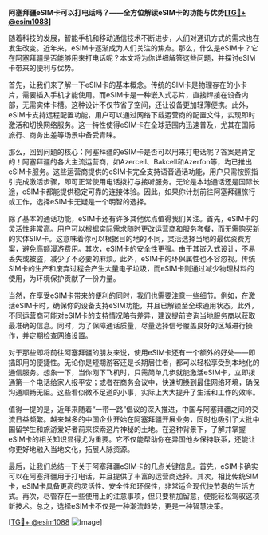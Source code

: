 **阿塞拜疆eSIM卡可以打电话吗？——全方位解读eSIM卡的功能与优势[[TG💪+ @esim1088](https://t.me/s/esim1088)]**

随着科技的发展，智能手机和移动通信技术不断进步，人们对通讯方式的需求也在发生改变。近年来，eSIM卡逐渐成为人们关注的焦点。那么，什么是eSIM卡？它在阿塞拜疆是否能够用来打电话呢？本文将为你详细解答这些问题，并探讨eSIM卡带来的便利与优势。

首先，让我们来了解一下eSIM卡的基本概念。传统的SIM卡是物理存在的小卡片，需要插入手机才能使用。而eSIM卡是一种嵌入式芯片，直接焊接在设备内部，无需实体卡槽。这种设计不仅节省了空间，还让设备更加轻薄便携。此外，eSIM卡支持远程配置功能，用户可以通过网络下载运营商的配置文件，实现即时激活和切换网络服务。这一特性使得eSIM卡在全球范围内迅速普及，尤其在国际旅行、商务出差等场景中备受青睐。

那么，回到问题的核心：阿塞拜疆的eSIM卡是否可以用来打电话呢？答案是肯定的！阿塞拜疆的各大主流运营商，如Azercell、Bakcell和Azerfon等，均已推出eSIM卡服务。这些运营商提供的eSIM卡完全支持语音通话功能，用户只需按照指引完成激活步骤，即可正常使用电话拨打与接听服务。无论是本地通话还是国际长途，eSIM卡都能提供稳定可靠的连接体验。因此，如果你计划前往阿塞拜疆旅行或工作，选择eSIM卡无疑是一个明智的选择。

除了基本的通话功能，eSIM卡还有许多其他优点值得我们关注。首先，eSIM卡的灵活性非常高。用户可以根据实际需求随时更改运营商和服务套餐，而无需购买新的实体SIM卡。这意味着你可以根据目的地的不同，灵活选择当地的最优资费方案，避免高额漫游费用。其次，eSIM卡的安全性更强。由于其嵌入式设计，不易丢失或被盗，减少了不必要的麻烦。此外，eSIM卡的环保属性也不容忽视。传统SIM卡的生产和废弃过程会产生大量电子垃圾，而eSIM卡则通过减少物理材料的使用，为环境保护贡献了一份力量。

当然，在享受eSIM卡带来的便利的同时，我们也需要注意一些细节。例如，在激活eSIM卡时，确保你的设备支持eSIM功能，并且已解锁至全球通用状态。此外，不同运营商可能对eSIM卡的支持情况略有差异，建议提前咨询当地服务商以获取最准确的信息。同时，为了保障通话质量，尽量选择信号覆盖良好的区域进行操作，并定期检查网络设置。

对于那些即将前往阿塞拜疆的朋友来说，使用eSIM卡还有一个额外的好处——即插即用的便捷性。无论你是短期游客还是长期居住者，都可以轻松享受到本地化的通信服务。想象一下，当你刚下飞机时，只需简单几步就能激活eSIM卡，立即拨通第一个电话给家人报平安；或者在商务会议中，快速切换到最佳网络环境，确保沟通顺畅无阻。这些看似微不足道的小事，实际上大大提升了生活和工作的效率。

值得一提的是，近年来随着“一带一路”倡议的深入推进，中国与阿塞拜疆之间的交流日益频繁。越来越多的中国企业开始在阿塞拜疆开展业务，同时也吸引了大批中国留学生和旅游爱好者前来探索这片神秘的土地。在这种背景下，了解并掌握eSIM卡的相关知识显得尤为重要。它不仅能帮助你在异国他乡保持联系，还能让你更好地融入当地文化，拓展人脉资源。

最后，让我们总结一下关于阿塞拜疆eSIM卡的几点关键信息。首先，eSIM卡确实可以在阿塞拜疆用于打电话，并且提供了丰富的运营商选择。其次，相比传统SIM卡，eSIM卡具备更高的灵活性、安全性和环保性，非常适合现代快节奏的生活方式。再次，尽管存在一些使用上的注意事项，但只要稍加留意，便能轻松驾驭这项新技术。总之，选择eSIM卡不仅是一种潮流趋势，更是一种智慧决策。

[[TG💪+ @esim1088](https://t.me/s/esim1088) ![Image](https://i.postimg.cc/4NQfJmqS/Snipaste-2025-05-13-00-14-12.png)]